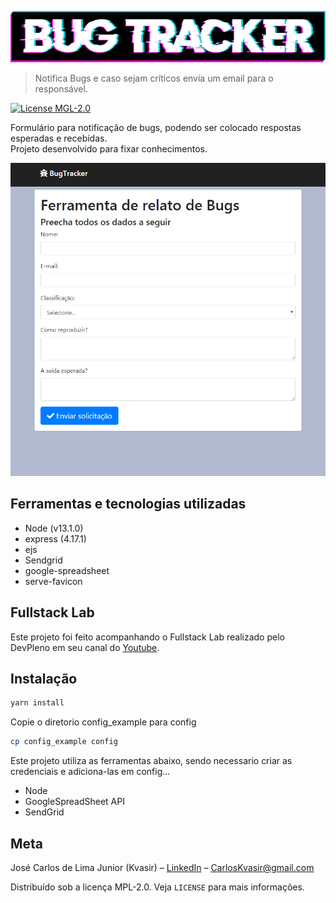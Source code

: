 ![BugTrack logo](./doc_images/bugtracker.png)
> Notifica Bugs e caso sejam críticos envia um email para o responsável.

[![License MGL-2.0][license-image]][license-url]

Formulário para notificação de bugs, podendo ser colocado respostas esperadas e recebidas.  
Projeto desenvolvido para fixar conhecimentos.

![printscreen da tela principal](./doc_images/screen.png)

## Ferramentas e tecnologias utilizadas

- Node (v13.1.0)
- express (4.17.1)
- ejs
- Sendgrid
- google-spreadsheet
- serve-favicon

## Fullstack Lab

Este projeto foi feito acompanhando o Fullstack Lab realizado pelo DevPleno em seu canal do [Youtube](https://www.youtube.com/channel/UC07JWf9A0B1scApbS1Te7Ww/).

## Instalação

```bash
yarn install
```

Copie o diretorio config_example para config

```bash
cp config_example config
```

Este projeto utiliza as ferramentas abaixo, sendo necessario criar as credenciais e adiciona-las em config...

- Node
- GoogleSpreadSheet API
- SendGrid

## Meta

José Carlos de Lima Junior (Kvasir) – [LinkedIn](https://br.linkedin.com/in/carlosjrlima) – CarlosKvasir@gmail.com

Distribuído sob a licença MPL-2.0. Veja `LICENSE` para mais informações.

[license-image]: https://img.shields.io/github/license/CarlosKvasir/BugTracker?style=flat-square
[license-url]: https://www.mozilla.org/en-US/MPL/2.0/
